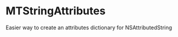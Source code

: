 MTStringAttributes
==================

Easier way to create an attributes dictionary for NSAttributedString